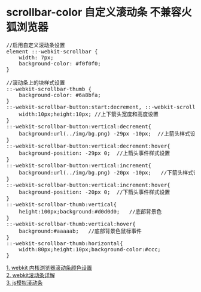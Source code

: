 # scrollbar-color   自定义滚动条  不兼容火狐浏览器
<pre>
//启用自定义滚动条设置
element ::-webkit-scrollbar {
    width: 7px;
    background-color: #f0f0f0;
}

//滚动条上的块样式设置
::-webkit-scrollbar-thumb {
    background-color: #6a8bfa;
}
::-webkit-scrollbar-button:start:decrement, ::-webkit-scrollbar-button:end:increment{
    width:10px;height:10px; //上下箭头宽度和高度设置
}   
::-webkit-scrollbar-button:vertical:decrement{
    background:url(../img/bg.png) -29px -10px;  //上箭头样式设置
}  
::-webkit-scrollbar-button:vertical:decrement:hover{
    background-position: -29px 0;  //上箭头事件样式设置
}          
::-webkit-scrollbar-button:vertical:increment{
    background:url(../img/bg.png) -20px -10px;   //下箭头样式设置
}    
::-webkit-scrollbar-button:vertical:increment:hover{
    background-position: -20px 0;  //下箭头事件样式设置
}          
::-webkit-scrollbar-thumb:vertical{
    height:100px;background:#d0d0d0;   //底部背景色
}  
::-webkit-scrollbar-thumb:vertical:hover{
    background:#aaaaab;   //底部背景色鼠标事件
}         
::-webkit-scrollbar-thumb:horizontal{
    width:80px;height:10px;background-color:#ccc;
}
</pre>

<a href="http://www.lyblog.net/detail/314.html" target="_blank">1. webkit 内核浏览器滚动条颜色设置</a><br/>
<a href="http://edu.cnzz.cn/201212/836936e7.shtml" target="_blank">2. webkit滚动条详解</a><br/>
<a href="http://passer-by.com/widget/jquery-scrollbar/" target="_blank">3. js模拟滚动条</a><br/>
